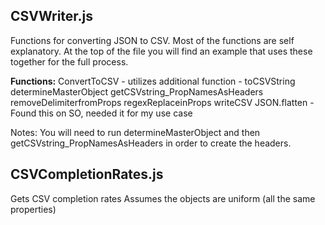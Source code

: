 ## CSVWriter.js

Functions for converting JSON to CSV. Most of the functions are self explanatory.
At the top of the file you will find an example that uses these together for the full process.

**Functions:**
ConvertToCSV - utilizes additional function - toCSVString
determineMasterObject
getCSVstring_PropNamesAsHeaders
removeDelimiterfromProps
regexReplaceinProps
writeCSV
JSON.flatten - Found this on SO, needed it for my use case

Notes: You will need to run determineMasterObject and then getCSVstring_PropNamesAsHeaders in order to create the headers.


## CSVCompletionRates.js

Gets CSV completion rates
Assumes the objects are uniform (all the same properties)